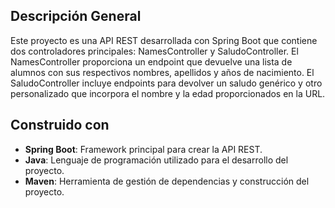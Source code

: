 ## Descripción General

Este proyecto es una API REST desarrollada con Spring Boot que contiene dos controladores principales: NamesController y SaludoController. El NamesController proporciona un endpoint que devuelve una lista de alumnos con sus respectivos nombres, apellidos y años de nacimiento. El SaludoController incluye endpoints para devolver un saludo genérico y otro personalizado que incorpora el nombre y la edad proporcionados en la URL.

## Construido con

- **Spring Boot**: Framework principal para crear la API REST.
- **Java**: Lenguaje de programación utilizado para el desarrollo del proyecto.
- **Maven**: Herramienta de gestión de dependencias y construcción del proyecto.
